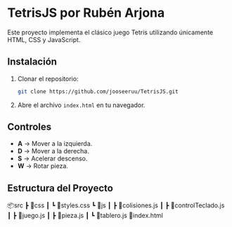 # TetrisJS por Rubén Arjona

Este proyecto implementa el clásico juego Tetris utilizando únicamente HTML, CSS y JavaScript.

## Instalación

1. Clonar el repositorio:

    ```bash
    git clone https://github.com/jooseeruu/TetrisJS.git
    ```

2. Abre el archivo `index.html` en tu navegador.

## Controles

- **A** -> Mover a la izquierda.
- **D** -> Mover a la derecha.
- **S** -> Acelerar descenso.
- **W** -> Rotar pieza.

## Estructura del Proyecto

📦src
 ┣ 📂css
 ┃ ┗ 📜styles.css
 ┗ 📂js
 ┃ ┣ 📜colisiones.js
 ┃ ┣ 📜controlTeclado.js
 ┃ ┣ 📜juego.js
 ┃ ┣ 📜pieza.js
 ┃ ┗ 📜tablero.js
📜index.html